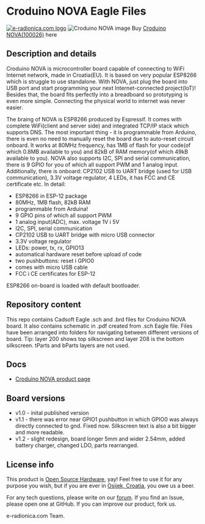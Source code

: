 # Croduino NOVA Eagle Files
[![e-radionica.com logo](https://e-radionica.com/productdata/static-pics/email-logo.png)](https://e-radionica.com)
![Croduino NOVA image](https://e-radionica.com/media/catalog/product/d/s/dsc_4844.jpg)
Buy [Croduino NOVA(100026)](https://e-radionica.com/en/croduino-nova.html) here

## Description and details
Croduino NOVA is microcontroller board capable of connecting to WiFi Internet network, made in Croatia(EU). It is based on very popular ESP8266 which is struggle to use standalone. With NOVA, just plug the board into USB port and start programming your next Internet-connected project(IoT)! Besides that, the board fits perfectly into a breadboard so prototyping is even more simple. Connecting the physical world to internet was never easier.

The braing of NOVA is ESP8266 produced by Espressif. It comes with complete WiFi(client and server side) and integrated TCP/IP stack which supports DNS. The most important thing - it is programmable from Arduino, there is even no need to manually reset the board due to auto-reset circuit onboard. It works at 80MHz frequency, has 1MB of flash for your code(of which 0.8MB available to you) and 82kB of RAM memory(of which 49kB available to you). NOVA also supports I2C, SPI and serial communication, there is 9 GPIO for you of which all support PWM and 1 analog input. Additionally, there is onboard: CP2102 USB to UART bridge (used for USB communication), 3.3V voltage regulator, 4 LEDs, it has FCC and CE certificate etc. In detail:

- ESP8266 in ESP-12 package
- 80MHz, 1MB flash, 82kB RAM
- programmable from Arduina!
- 9 GPIO pins of which all support PWM
- 1 analog input(ADC), max. voltage 1V i 5V
- I2C, SPI, serial communication
- CP2102 USB to UART bridge with micro USB connector
- 3.3V voltage regulator
- LEDs: power, tx, rx, GPIO13
- automatical hardware reset before upload of code
- two pushbuttons: reset i GPIO0
- comes with micro USB cable
- FCC i CE certificates for ESP-12

ESP8266 on-board is loaded with default bootloader.

## Repository content
This repo contains Cadsoft Eagle .sch and .brd files for Croduino NOVA board. It also contains schematic in .pdf created from .sch Eagle file. 
Files have been arranged into folders for navigating between different versions of board. 
Tip: layer 200 shows top silkscreen and layer 208 is the bottom silkscreen. tParts and bParts layers are not used.

## Docs
- [Croduino NOVA product page](https://e-radionica.com/en/croduino-nova.html)

## Board versions
- v1.0 - inital published version 
- v1.1 - there was error near GPIO1 pushbutton in which GPIO0 was always directly connected to gnd. Fixed now. Silkscreen text is also a bit bigger and more readable.
- v1.2 - slight redesign, board longer 5mm and wider 2.54mm, added battery charger, changed LDO, parts rearranged. 

## License info
This product is [Open Source Hardware](https://en.wikipedia.org/wiki/Open-source_hardware), yay! Feel free to use it for any purpose you wish, but if you are ever in [Osijek, Croatia](https://goo.gl/maps/tEC2jWnBXJQpk9RJ7), you owe us a beer.

For any tech questions, please write on our [forum](http://forum.e-radionica.com/en/). If you find an Issue, please open one at GitHub. If you can improve our product, fork us.

e-radionica.com Team.
